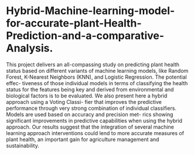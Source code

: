 # Hybrid-Machine-learning-model-for-accurate-plant-Health-Prediction-and-a-comparative-Analysis.
This project delivers an all-compassing study on predicting plant health
status based on different variants of machine learning models, like Random
Forest, K-Nearest Neighbors (KNN), and Logistic Regression. The potential effec-
tiveness of those individual models in terms of classifying the health status for
the features being key and derived from environmental and biological factors is
to be evaluated. We also present here a hybrid approach using a Voting Classi-
fier that improves the predictive performance through very strong combination
of individual classifiers. Models are used based on accuracy and precision met-
rics showing significant improvements in predictive capabilities when using the
hybrid approach. Our results suggest that the integration of several machine
learning approach interventions could lend to more accurate measures of plant
health, an important gain for agriculture management and sustainability.
